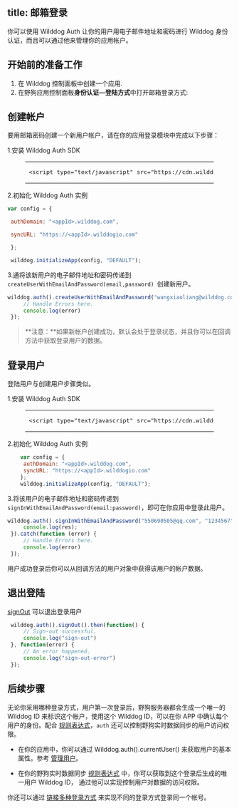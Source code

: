 
title:  邮箱登录
---

你可以使用 Wilddog Auth 让你的用户用电子邮件地址和密码进行 Wilddog 身份认证，而且可以通过他来管理你的应用帐户。

## 开始前的准备工作


1. 在 Wilddog 控制面板中创建一个应用.
2. 在野狗应用控制面板**身份认证—登陆方式**中打开邮箱登录方式:



## 创建帐户

要用邮箱密码创建一个新用户帐户，请在你的应用登录模块中完成以下步骤：

1.安装 Wilddog Auth SDK

<figure class="highlight html"><table><tbody><tr><td class="code"><pre><div class="line"><span class="tag">&lt;<span class="name">script</span> <span class="attr">type</span>=<span class="string">&quot;text/javascript&quot;</span> <span class="attr">src</span>=<span class="string">&quot;<span>ht</span>tps://cdn.wilddog.com/sdk/js/<span class="js-version"></span>/wilddog-auth.js&quot;</span>&gt;</span><span class="undefined"></span><span class="tag">&lt;/<span class="name">script</span>&gt;</span></div></pre></td></tr></tbody></table></figure>

2.初始化 Wilddog Auth 实例

```javascript
var config = {

 authDomain: "<appId>.wilddog.com",

 syncURL: "https://<appId>.wilddogio.com"

 };

 wilddog.initializeApp(config, "DEFAULT");
```

3.通将该新用户的电子邮件地址和密码传递到 `createUserWithEmailAndPassword(email,password) `创建新用户。

```javascript
wilddog.auth().createUserWithEmailAndPassword("wangxiaoliang@wilddog.com", "12345678").catch(function (error) {
     // Handle Errors here.
     console.log(error)
 });
```

> **注意：**如果新帐户创建成功，默认会处于登录状态，并且你可以在回调方法中获取登录用户的数据。



## 登录用户

登陆用户与创建用户步骤类似。

1.安装 Wilddog Auth SDK

 <figure class="highlight html"><table><tbody><tr><td class="code"><pre><div class="line"><span class="tag">&lt;<span class="name">script</span> <span class="attr">type</span>=<span class="string">&quot;text/javascript&quot;</span> <span class="attr">src</span>=<span class="string">&quot;<span>ht</span>tps://cdn.wilddog.com/sdk/js/<span class="js-version"></span>/wilddog-auth.js&quot;</span>&gt;</span><span class="undefined"></span><span class="tag">&lt;/<span class="name">script</span>&gt;</span></div></pre></td></tr></tbody></table></figure>

2.初始化 Wilddog Auth 实例

```javascript
    var config = {
     authDomain: "<appId>.wilddog.com",
     syncURL: "https://<appId>.wilddogio.com"
    };
    wilddog.initializeApp(config, "DEFAULT");
```

3.将该用户的电子邮件地址和密码传递到 `signInWithEmailAndPassword(email:password)`，即可在你应用中登录此用户。

```javascript
wilddog.auth().signInWithEmailAndPassword("550690505@qq.com", "1234567").then(function(res){
     console.log(res);
 }).catch(function (error) {
     // Handle Errors here.
     console.log(error)
 });
```


用户成功登录后你可以从回调方法的用户对象中获得该用户的帐户数据。



## 退出登陆

 [signOut](/guide/auth/web/api.html#signout) 可以退出登录用户

```javascript
 wilddog.auth().signOut().then(function() {
     // Sign-out successful.
     console.log("sign-out")
 }, function(error) {
     // An error happened.
     console.log("sign-out-error")
 });
```



## 后续步骤

无论你采用哪种登录方式，用户第一次登录后，野狗服务器都会生成一个唯一的 Wilddog ID 来标识这个帐户，使用这个 Wilddog ID，可以在你 APP 中确认每个用户的身份。配合 [规则表达式](/guide/sync/rules/introduce.html)，`auth` 还可以控制野狗实时数据同步的用户访问权限。

* 在你的应用中，你可以通过 Wilddog.auth().currentUser() 来获取用户的基本属性。参考 [管理用户](/guide/auth/web/manageuser.html)。

* 在你的野狗实时数据同步 [规则表达式](/guide/sync/rules/introduce.html) 中，你可以获取到这个登录后生成的唯一用户 Wilddog ID， 通过他可以实现控制用户对数据的访问权限。



你还可以通过 [链接多种登录方式](/guide/auth/web/link.html) 来实现不同的登录方式登录同一个帐号。


